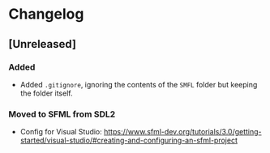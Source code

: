 # Changelog

## [Unreleased]
### Added
- Added `.gitignore`, ignoring the contents of the `SMFL` folder but keeping the folder itself.
### Moved to SFML from SDL2
- Config for Visual Studio: https://www.sfml-dev.org/tutorials/3.0/getting-started/visual-studio/#creating-and-configuring-an-sfml-project
